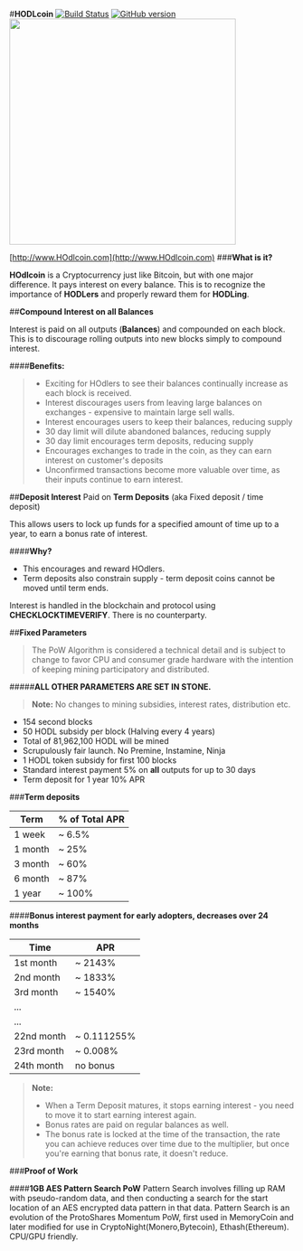 #**HODLcoin** [![Build Status](https://travis-ci.org/HOdlcoin/HOdlcoin.svg?branch=master)](https://travis-ci.org/HOdlcoin/HOdlcoin) [![GitHub version](https://badge.fury.io/gh/HOdlcoin%2FHOdlcoin.svg)](https://badge.fury.io/gh/HOdlcoin%2FHOdlcoin)
<img src="http://i.imgur.com/5EAaA7b.png" width="400">

[http://www.HOdlcoin.com](http://www.HOdlcoin.com)
###**What is it?**

**HOdlcoin** is a Cryptocurrency just like Bitcoin, but with one major difference. It pays interest on every balance. This is to recognize the importance of **HODLers** and properly reward them for **HODLing**.

##**Compound Interest on all Balances**

Interest is paid on all outputs (**Balances**) and compounded on each block. This is to discourage rolling outputs into new blocks simply to compound interest.

####**Benefits:**
> -  Exciting for HOdlers to see their balances continually increase as each block is received.
> -  Interest discourages users from leaving large balances on exchanges - expensive to maintain large sell walls.
> -  Interest encourages users to keep their balances, reducing supply
> -  30 day limit will dilute abandoned balances, reducing supply
> -  30 day limit encourages term deposits, reducing supply
> -  Encourages exchanges to trade in the coin, as they can earn interest on customer's deposits
> -  Unconfirmed transactions become more valuable over time, as their inputs continue to earn interest. 

##**Deposit Interest** 
Paid on **Term Deposits** (aka Fixed deposit / time deposit)

This allows users to lock up funds for a specified amount of time up to a year, to earn a bonus rate of interest.  

####**Why?**

 - This encourages and reward HOdlers.
 - Term deposits also constrain supply - term deposit coins cannot be moved until term ends.

Interest is handled in the blockchain and protocol using **CHECKLOCKTIMEVERIFY**. There is no counterparty. 

##**Fixed Parameters**
> The PoW Algorithm is considered a technical detail and is subject to change to favor CPU and consumer grade hardware with the intention of keeping mining participatory and distributed.

#####**ALL OTHER PARAMETERS ARE SET IN STONE.**

> **Note:** No changes to mining subsidies, interest rates, distribution etc.

 - 154 second blocks
 - 50 HODL subsidy per block (Halving every 4 years)
 - Total of 81,962,100 HODL will be mined
 - Scrupulously fair launch. No Premine, Instamine, Ninja
 - 1 HODL token subsidy for first 100 blocks
 - Standard interest payment 5% on **all** outputs for up to 30 days
 - Term deposit for 1 year 10% APR

###**Term deposits**

Term     | % of Total APR
-------- | ---
1 week   | ~ 6.5%
1 month  | ~ 25%
3 month  | ~ 60%
6 month  | ~ 87%
1 year   | ~ 100% 


####**Bonus interest payment for early adopters, decreases over 24 months**

Time     |  APR
-------- | ---
1st month | ~ 2143%
2nd month | ~ 1833%
3rd month | ~ 1540%
...      | 
...      |  
22nd month | ~ 0.111255%
23rd month | ~ 0.008%
24th month | no bonus 

> **Note:**
> 
> - When a Term Deposit matures, it stops earning interest - you need to move it to start earning interest again.
> -  Bonus rates are paid on regular balances as well.
> - The bonus rate is locked at the time of the transaction, the rate you can achieve reduces over time due to the multiplier, but once you're earning that bonus rate, it doesn't reduce.

###**Proof of Work**

####**1GB AES Pattern Search PoW** 
Pattern Search involves filling up RAM with pseudo-random data, and then conducting a search for the start location of an AES encrypted data pattern in that data. Pattern Search is an evolution of the ProtoShares Momentum PoW, first used in MemoryCoin and later modified for use in CryptoNight(Monero,Bytecoin), Ethash(Ethereum).  CPU/GPU friendly.
